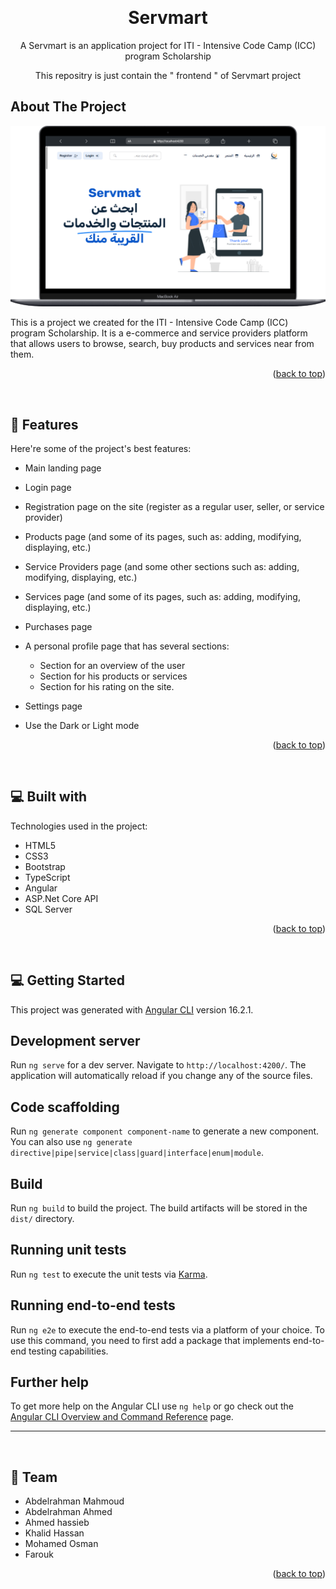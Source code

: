 <a name="readme-top"></a>

<br />
<div align="center">
   <h1 align="center" id="title">Servmart</h1>

  <p align="center">
    A Servmart is an application project for ITI - Intensive Code Camp (ICC) program Scholarship
  </p>
  <p>This repositry is just contain the " frontend " of Servmart project</p>
</div>

<!-- TABLE OF CONTENTS -->

<!-- ABOUT THE PROJECT -->
## About The Project

![Servmart Screenshot][product-screenshot]

This is a project we created for the ITI - Intensive Code Camp (ICC) program Scholarship. It is a e-commerce and service providers platform that allows users to browse, search, buy products and services near from them.

<p align="right">(<a href="#readme-top">back to top</a>)</p>
<br>

<h2>🧐 Features</h2>

Here're some of the project's best features:

- Main landing page
- Login page
- Registration page on the site (register as a regular user, seller, or service provider)
- Products page (and some of its pages, such as: adding, modifying, displaying, etc.)
- Service Providers page (and some other sections such as: adding, modifying, displaying, etc.)
- Services page (and some of its pages, such as: adding, modifying, displaying, etc.)
- Purchases page
- A personal profile page that has several sections:
   - Section for an overview of the user
   - Section for his products or services
   - Section for his rating on the site.
- Settings page
- Use the Dark or Light mode

  <p align="right">(<a href="#readme-top">back to top</a>)</p>
<br>

<h2>💻 Built with</h2>

Technologies used in the project:

*   HTML5
*   CSS3
*   Bootstrap
*   TypeScript
*   Angular
*   ASP.Net Core API
*   SQL Server

<p align="right">(<a href="#readme-top">back to top</a>)</p>

<br>
<!-- GETTING STARTED -->
<h2>💻 Getting Started</h2>

This project was generated with [Angular CLI](https://github.com/angular/angular-cli) version 16.2.1.

## Development server

Run `ng serve` for a dev server. Navigate to `http://localhost:4200/`. The application will automatically reload if you change any of the source files.

## Code scaffolding

Run `ng generate component component-name` to generate a new component. You can also use `ng generate directive|pipe|service|class|guard|interface|enum|module`.

## Build

Run `ng build` to build the project. The build artifacts will be stored in the `dist/` directory.

## Running unit tests

Run `ng test` to execute the unit tests via [Karma](https://karma-runner.github.io).

## Running end-to-end tests

Run `ng e2e` to execute the end-to-end tests via a platform of your choice. To use this command, you need to first add a package that implements end-to-end testing capabilities.

## Further help

To get more help on the Angular CLI use `ng help` or go check out the [Angular CLI Overview and Command Reference](https://angular.io/cli) page.

<hr>
<br>
<h2>🍵 Team</h2>

*   Abdelrahman Mahmoud
*   Abdelrahman Ahmed
*   Ahmed hassieb
*   Khalid Hassan
*   Mohamed Osman
*   Farouk

<p align="right">(<a href="#readme-top">back to top</a>)</p>

<!-- MARKDOWN LINKS & IMAGES -->
[product-screenshot]: src/assets/servmart-1.png
